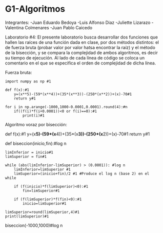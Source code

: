 # G1-Algoritmos
Integrantes:
  -Juan Eduardo Bedoya
  -Luis Alfonso Diaz 
  -Juliette Lizarazo
  -Valentina Colmenares
  -Juan Pablo Caicedo


Laboratorio #4: El presente laboratorio busca desarrollar dos funciones que hallen las raíces de una función dada en clase, por dos métodos distintos: el de fuerza bruta (probar valor por valor hatsa encontrar la raíz) y el método de la bisección, y se compara la complejidad de ambos algoritmos, es decir su tiempo de ejecución. Al lado de cada línea de código se coloca un comentario en el que se especifica el orden de complejidad de dicha línea.

Fuerza bruta:

    import numpy as np #1

    def f(x):#1
        y=(x**5)-(59*(x**4))+(35*(x**3))-(250*(x**2))+(x)-70#1
        return y#1

    for i in np.arange(-1000,1000-0.0001,0.0001).round(4):#n
        if((f(i)*f(i+0.0001))<0 or f(i)==0):#1
            print(i)#1


Algoritmo voraz por bisección:

def f(x):#1
    y=(x**5)-(59*(x**4))+(35*(x**3))-(250*(x**2))+(x)-70#1
    return y#1


def biseccion(inicio,fin):#log n

    limInferior = inicio#1
    limSuperior = fin#1

    while (abs(limInferior-limSuperior) > (0.0001)): #log n
        limInferior=limSuperior #1
        limSuperior=(inicio+fin)/2 #1 #Produce el log n (base 2) en el while

        if (f(inicio)*f(limSuperior)<0):#1
            fin=limSuperior#1

        if (f(limSuperior)*f(fin)<0):#1
            inicio=limSuperior#1

    limSuperior=round(limSuperior,4)#1
    print(limSuperior)#1

biseccion(-1000,1000)#log n
